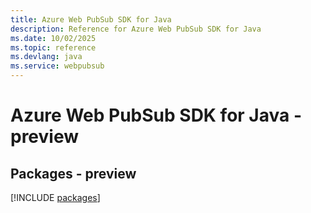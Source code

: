 ```yaml
---
title: Azure Web PubSub SDK for Java
description: Reference for Azure Web PubSub SDK for Java
ms.date: 10/02/2025
ms.topic: reference
ms.devlang: java
ms.service: webpubsub
---
```

# Azure Web PubSub SDK for Java - preview
## Packages - preview
[!INCLUDE [packages](web-pubsub-index.md)]